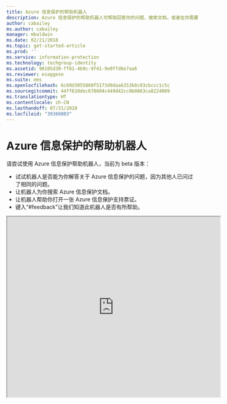 ```yaml
---
title: Azure 信息保护的帮助机器人
description: Azure 信息保护的帮助机器人可帮助回答你的问题、搜索文档，或者在你需要技术支持的情况下帮助打开支持票证。
author: cabailey
ms.author: cabailey
manager: mbaldwin
ms.date: 02/21/2018
ms.topic: get-started-article
ms.prod: ''
ms.service: information-protection
ms.technology: techgroup-identity
ms.assetid: 98105d30-ff81-4b9c-9f41-9e9ffd6e7aa6
ms.reviewer: esaggese
ms.suite: ems
ms.openlocfilehash: 6c69d3055860f5173d9daa6353b8c83cbccc1c5c
ms.sourcegitcommit: 44ff610dec678604c449d42cc0b0863ca8224009
ms.translationtype: HT
ms.contentlocale: zh-CN
ms.lasthandoff: 07/31/2018
ms.locfileid: "39369803"
---
```

# <a name="help-bot-for-azure-information-protection"></a>Azure 信息保护的帮助机器人

请尝试使用 Azure 信息保护帮助机器人，当前为 beta 版本：

- 试试机器人是否能为你解答关于 Azure 信息保护的问题，因为其他人已问过了相同的问题。
- 让机器人为你搜索 Azure 信息保护文档。
- 让机器人帮助你打开一张 Azure 信息保护支持票证。
- 键入“#feedback”让我们知道此机器人是否有所帮助。


<iframe width="560" height="475" src="https://webchat.botframework.com/embed/AIPformalBOT?s=SwZOTnCyj6w.cwA.zYE.Wdf87z08R7NHjtaev84v0nLC0urEfQJ2_5bUgvtIR9Q"></iframe>


